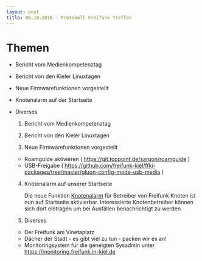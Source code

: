 ```yaml
---
layout: post
title: 06.10.2016 - Protokoll Freifunk Treffen
---
```

# Themen
 - Bericht vom Medienkompetenztag
 - Bericht von den Kieler Linuxtagen
 - Neue Firmwarefunktionen vorgestellt
 - Knotenalarm auf der Startseite
 - Diverses

   1. Bericht vom Medienkompetenztag 

   2. Bericht von den Kieler Linuxtagen
    
   3. Neue Firmwarefunktionen vorgestellt

     - Roamguide aktivieren
       ( https://git.toppoint.de/sargon/roamguide )
     - USB-Freigabe
       ( https://github.com/freifunk-kiel/ffki-packages/tree/master/gluon-config-mode-usb-media ) 

   4. Knotenalarm auf unserer Startseite

      Die neue Funktion [Knotenalarm](http://ffki.de/nodealarm.html) für Betreiber von Freifunk Knoten ist nun auf Startseite aktivierbar.
      Interessierte Knotenbetreiber können sich dort eintragen um bei Ausfällen benachrichtigt zu werden   

   5. Diverses

     - Der Freifunk am Vinetaplatz
     - Dächer der Stadt - es gibt viel zu tun - packen wir es an!
     - Monitoringsystem für die geneigten Sysadmin unter https://monitoring.freifunk.in-kiel.de
